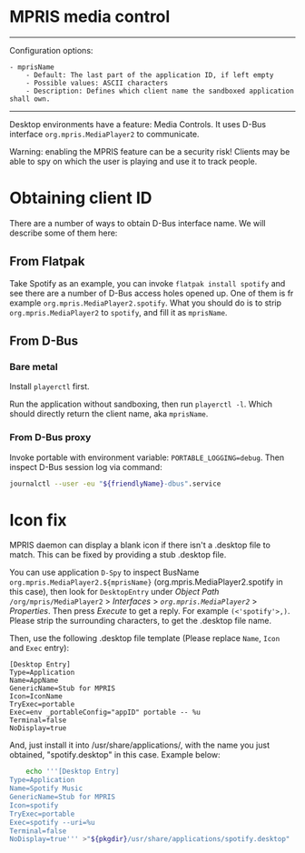 # MPRIS media control

---

Configuration options:

	- mprisName
		- Default: The last part of the application ID, if left empty
		- Possible values: ASCII characters
		- Description: Defines which client name the sandboxed application shall own.

---

Desktop environments have a feature: Media Controls. It uses D-Bus interface `org.mpris.MediaPlayer2` to communicate.

Warning: enabling the MPRIS feature can be a security risk! Clients may be able to spy on which the user is playing and use it to track people.

# Obtaining client ID

There are a number of ways to obtain D-Bus interface name. We will describe some of them here:

## From Flatpak

Take Spotify as an example, you can invoke `flatpak install spotify` and see there are a number of D-Bus access holes opened up. One of them is fr example `org.mpris.MediaPlayer2.spotify`. What you should do is to strip `org.mpris.MediaPlayer2` to `spotify`, and fill it as `mprisName`.

## From D-Bus

### Bare metal

Install `playerctl` first.

Run the application without sandboxing, then run `playerctl -l`. Which should directly return the client name, aka `mprisName`.

### From D-Bus proxy

Invoke portable with environment variable: `PORTABLE_LOGGING=debug`. Then inspect D-Bus session log via command:

```bash
journalctl --user -eu "${friendlyName}-dbus".service
```

# Icon fix

MPRIS daemon can display a blank icon if there isn't a .desktop file to match. This can be fixed by providing a stub .desktop file.

You can use application `D-Spy` to inspect BusName `org.mpris.MediaPlayer2.${mprisName}` (org.mpris.MediaPlayer2.spotify in this case), then look for `DesktopEntry` under _Object Path_ `/org/mpris/MediaPlayer2` > _Interfaces_ > _`org.mpris.MediaPlayer2`_ > _Properties_. Then press _Execute_ to get a reply. For example `(<'spotify'>,)`. Please strip the surrounding characters, to get the .desktop file name.

Then, use the following .desktop file template (Please replace `Name`, `Icon` and `Exec` entry):

```desktop
[Desktop Entry]
Type=Application
Name=AppName
GenericName=Stub for MPRIS
Icon=IconName
TryExec=portable
Exec=env _portableConfig="appID" portable -- %u
Terminal=false
NoDisplay=true
```

And, just install it into /usr/share/applications/, with the name you just obtained, "spotify.desktop" in this case. Example below:

```bash
    echo '''[Desktop Entry]
Type=Application
Name=Spotify Music
GenericName=Stub for MPRIS
Icon=spotify
TryExec=portable
Exec=spotify --uri=%u
Terminal=false
NoDisplay=true''' >"${pkgdir}/usr/share/applications/spotify.desktop"
```